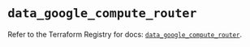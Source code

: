# `data_google_compute_router`

Refer to the Terraform Registry for docs: [`data_google_compute_router`](https://registry.terraform.io/providers/hashicorp/google/5.40.0/docs/data-sources/compute_router).
